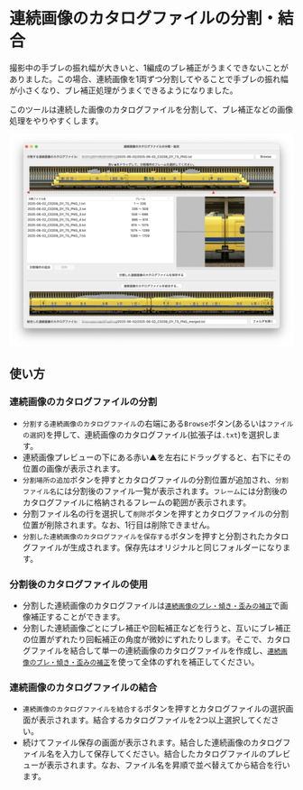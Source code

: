 # 連続画像のカタログファイルの分割・結合

撮影中の手ブレの振れ幅が大きいと、1編成のブレ補正がうまくできないことがありました。この場合、連続画像を1両ずつ分割してやることで手ブレの振れ幅が小さくなり、ブレ補正処理がうまくできるようになりました。

このツールは連続した画像のカタログファイルを分割して、ブレ補正などの画像処理をやりやすくします。

![連続画像のカタログファイルの分割・結合](./i/splitter.png)

## 使い方

### 連続画像のカタログファイルの分割

- `分割する連続画像のカタログファイル`の右端にある`Browse`ボタン(あるいは`ファイルの選択`)を押して、連続画像のカタログファイル(拡張子は`.txt`)を選択します。
- 連続画像プレビューの下にある赤い▲を左右にドラッグすると、右下にその位置の画像が表示されます。
- `分割場所の追加`ボタンを押すとカタログファイルの分割位置が追加され、`分割ファイル名`には分割後のファイル一覧が表示されます。`フレーム`には分割後のカタログファイルに格納されるフレームの範囲が表示されます。
- 分割ファイル名の行を選択して`削除`ボタンを押すとカタログファイルの分割位置が削除されます。なお、1行目は削除できません。
- `分割した連続画像のカタログファイルを保存する`ボタンを押すと分割されたカタログファイルが生成されます。保存先はオリジナルと同じフォルダーになります。

### 分割後のカタログファイルの使用

- 分割した連続画像のカタログファイルは[`連続画像のブレ・傾き・歪みの補正`](./docs/corrector.md)で画像補正することができます。
- 分割した連続画像ごとにブレ補正や回転補正などを行うと、互いにブレ補正の位置がずれたり回転補正の角度が微妙にずれたりします。そこで、カタログファイルを結合して単一の連続画像のカタログファイルを作成し、[`連続画像のブレ・傾き・歪みの補正`](./docs/corrector.md)を使って全体のずれを補正してください。

### 連続画像のカタログファイルの結合

- `連続画像のカタログファイルを結合する`ボタンを押すとカタログファイルの選択画面が表示されます。結合するカタログファイルを2つ以上選択してください。
- 続けてファイル保存の画面が表示されます。結合した連続画像のカタログファイル名を入力して保存してください。結合したカタログファイルのプレビューが表示されます。なお、ファイル名を昇順で並べ替えてから結合を行います。
